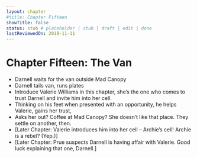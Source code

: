 ```yaml
---
layout: chapter
#title: Chapter Fifteen
showTitle: false
status: stub # placeholder | stub | draft | edit | done
lastReviewedOn: 2018-11-11
---
```


# Chapter Fifteen: The Van


* Darnell waits for the van outside Mad Canopy
* Darnell tails van, runs plates
* Introduce Valerie Williams in this chapter, she’s the one who comes to trust Darnell and invite him into her cell.
* Thinking on his feet when presented with an opportunity, he helps Valerie, gains her trust, 
* Asks her out? Coffee at Mad Canopy? She doesn’t like that place. They settle on another, then.
* [Later Chapter: Valerie introduces him into her cell – Archie’s cell! Archie is a rebel? (Yep.)]
* [Later Chapter: Prue suspects Darnell is having affair with Valerie. Good luck explaining that one, Darnell.]
